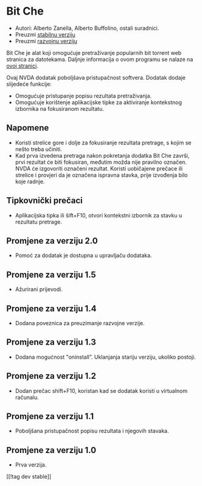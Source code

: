 # Bit Che #
*   Autori: Alberto Zanella, Alberto Buffolino, ostali suradnici.
*   Preuzmi [stabilnu verziju][1]
*   Preuzmi [razvojnu verziju][3]

Bit Che je alat koji omogućuje pretraživanje popularnih bit torrent web
stranica za datotekama. Daljnje informacija o ovom programu se nalaze na
[ovoj stranici][2].

Ovaj NVDA dodatak poboljšava pristupačnost softvera. Dodatak dodaje
slijedeće funkcije:

*   Omogućuje pristupanje popisu rezultata pretraživanja.
*   Omogućuje korištenje aplikacijske tipke za aktiviranje kontekstnog
    izbornika na fokusiranom rezultatu.


## Napomene ##
*   Koristi strelice gore i dolje za fokusiranje rezultata pretrage, s kojim
    se nešto treba učiniti.
*   Kad prva izvedena pretraga nakon pokretanja dodatka Bit Che završi, prvi
    rezultat će biti fokusiran, međutim možda nije pravilno označen. NVDA će
    izgovoriti označeni rezultat. Koristi uobičajene prečace ili strelice i
    provjeri da je označena ispravna stavka, prije izvođenja bilo koje
    radnje.


## Tipkovnički prečaci ##
*   Aplikacijska tipka ili šift+F10, otvori kontekstni izbornik za stavku u
    rezultatu pretrage.


## Promjene za verziju 2.0 ##
*   Pomoć za dodatak je dostupna u upravljaču dodataka.

## Promjene za verziju 1.5 ##
*   Ažurirani prijevodi.

## Promjene za verziju 1.4 ##
*   Dodana poveznica za preuzimanje razvojne verzije.

## Promjene za verziju 1.3 ##
*   Dodana mogućnost "oninstall”. Uklanjanja stariju verziju, ukoliko
    postoji.

## Promjene za verziju 1.2 ##
*   Dodan prečac shift+F10, koristan kad se dodatak koristi u virtualnom
    računalu.

## Promjene za verziju 1.1 ##
*   Poboljšana pristupačnost popisu rezultata i njegovih stavaka.

## Promjene za verziju 1.0 ##
*   Prva verzija.

[[!tag dev stable]]

[1]: https://addons.nvda-project.org/files/get.php?file=bc

[2]: https://www.convivea.com

[3]: https://addons.nvda-project.org/files/get.php?file=bc-dev
